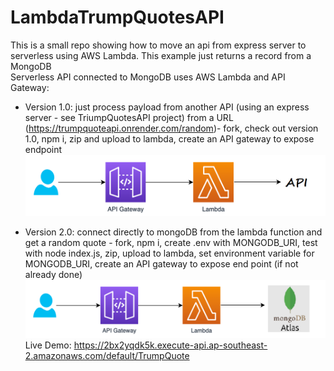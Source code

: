 # LambdaTrumpQuotesAPI

This is a small repo showing how to move an api from express server to serverless using AWS Lambda. This example just returns a record from a MongoDB <br>
Serverless API connected to MongoDB uses AWS Lambda and API Gateway:

- Version 1.0: just process payload from another API (using an express server - see TriumpQuotesAPI project) from a URL (https://trumpquoteapi.onrender.com/random)- fork, check out version 1.0, npm i, zip and upload to lambda, create an API gateway to expose endpoint <br>
  ![Lambda](/images/lambda.png?raw=true "intial") <br>

- Version 2.0: connect directly to mongoDB from the lambda function and get a random quote - fork, npm i, create .env with MONGODB_URI, test with node index.js, zip, upload to lambda, set environment variable for MONGODB_URI, create an API gateway to expose end point (if not already done) <br>
  ![LambdaMongo](/images/lambda_mongo.png?raw=true "mongo") <br>
Live Demo:  https://2bx2yqdk5k.execute-api.ap-southeast-2.amazonaws.com/default/TrumpQuote
